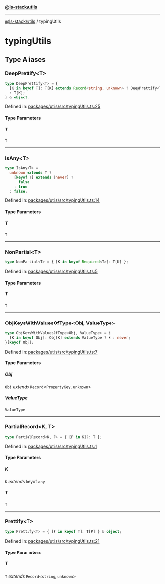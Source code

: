 [**@ls-stack/utils**](README.md)

---

[@ls-stack/utils](modules.md) / typingUtils

# typingUtils

## Type Aliases

### DeepPrettify\<T\>

```ts
type DeepPrettify<T> = {
  [K in keyof T]: T[K] extends Record<string, unknown> ? DeepPrettify<T[K]>
  : T[K];
} & object;
```

Defined in: [packages/utils/src/typingUtils.ts:25](https://github.com/lucasols/utils/blob/main/packages/utils/src/typingUtils.ts#L25)

#### Type Parameters

##### T

`T`

---

### IsAny\<T\>

```ts
type IsAny<T> =
  unknown extends T ?
    [keyof T] extends [never] ?
      false
    : true
  : false;
```

Defined in: [packages/utils/src/typingUtils.ts:14](https://github.com/lucasols/utils/blob/main/packages/utils/src/typingUtils.ts#L14)

#### Type Parameters

##### T

`T`

---

### NonPartial\<T\>

```ts
type NonPartial<T> = { [K in keyof Required<T>]: T[K] };
```

Defined in: [packages/utils/src/typingUtils.ts:5](https://github.com/lucasols/utils/blob/main/packages/utils/src/typingUtils.ts#L5)

#### Type Parameters

##### T

`T`

---

### ObjKeysWithValuesOfType\<Obj, ValueType\>

```ts
type ObjKeysWithValuesOfType<Obj, ValueType> = {
  [K in keyof Obj]: Obj[K] extends ValueType ? K : never;
}[keyof Obj];
```

Defined in: [packages/utils/src/typingUtils.ts:7](https://github.com/lucasols/utils/blob/main/packages/utils/src/typingUtils.ts#L7)

#### Type Parameters

##### Obj

`Obj` _extends_ `Record`\<`PropertyKey`, `unknown`\>

##### ValueType

`ValueType`

---

### PartialRecord\<K, T\>

```ts
type PartialRecord<K, T> = { [P in K]?: T };
```

Defined in: [packages/utils/src/typingUtils.ts:1](https://github.com/lucasols/utils/blob/main/packages/utils/src/typingUtils.ts#L1)

#### Type Parameters

##### K

`K` _extends_ keyof `any`

##### T

`T`

---

### Prettify\<T\>

```ts
type Prettify<T> = { [P in keyof T]: T[P] } & object;
```

Defined in: [packages/utils/src/typingUtils.ts:21](https://github.com/lucasols/utils/blob/main/packages/utils/src/typingUtils.ts#L21)

#### Type Parameters

##### T

`T` _extends_ `Record`\<`string`, `unknown`\>
